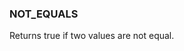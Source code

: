 <!--
This is generated by ESQL's AbstractFunctionTestCase. Do no edit it. See ../README.md for how to regenerate it.
-->

### NOT_EQUALS
Returns true if two values are not equal.

